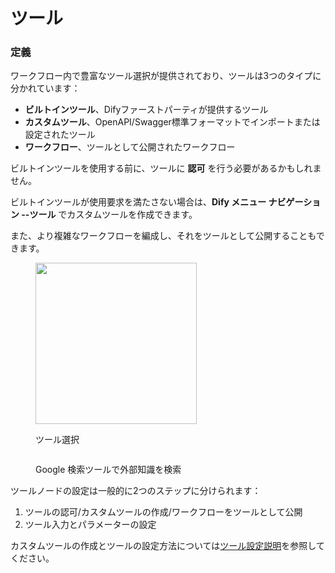 # ツール

### 定義

ワークフロー内で豊富なツール選択が提供されており、ツールは3つのタイプに分かれています：

* **ビルトインツール**、Difyファーストパーティが提供するツール
* **カスタムツール**、OpenAPI/Swagger標準フォーマットでインポートまたは設定されたツール
* **ワークフロー**、ツールとして公開されたワークフロー

ビルトインツールを使用する前に、ツールに **認可** を行う必要があるかもしれません。

ビルトインツールが使用要求を満たさない場合は、**Dify メニュー ナビゲーション --ツール** でカスタムツールを作成できます。

また、より複雑なワークフローを編成し、それをツールとして公開することもできます。

<figure><img src="https://assets-docs.dify.ai/img/jp/node/811f23e35ec17b63c064a688f44a325f.webp" alt="" width="258"><figcaption><p>ツール選択</p></figcaption></figure>

<figure><img src="https://assets-docs.dify.ai/img/jp/node/5805cbddf07ad8d47d9a0134aa277bb3.webp" alt=""><figcaption><p>Google 検索ツールで外部知識を検索</p></figcaption></figure>

ツールノードの設定は一般的に2つのステップに分けられます：

1. ツールの認可/カスタムツールの作成/ワークフローをツールとして公開
2. ツール入力とパラメーターの設定

カスタムツールの作成とツールの設定方法については[ツール設定説明](https://docs.dify.ai/v/ja-jp/guides/tools)を参照してください。
